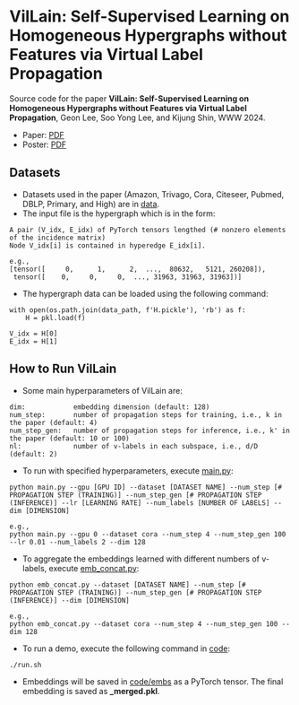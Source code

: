 # VilLain: Self-Supervised Learning on Homogeneous Hypergraphs without Features via Virtual Label Propagation
Source code for the paper **VilLain: Self-Supervised Learning on Homogeneous Hypergraphs without Features via Virtual Label Propagation**, Geon Lee, Soo Yong Lee, and Kijung Shin, WWW 2024.

* Paper: [PDF](http://dmlab.kaist.ac.kr/~kijungs/papers/villainWWW2024.pdf)
* Poster: [PDF](http://dmlab.kaist.ac.kr/~kijungs/posters/villainWWW2024.pdf)

## Datasets
* Datasets used in the paper (Amazon, Trivago, Cora, Citeseer, Pubmed, DBLP, Primary, and High) are in [data](data).
* The input file is the hypergraph which is in the form:
```
A pair (V_idx, E_idx) of PyTorch tensors lengthed (# nonzero elements of the incidence matrix)
Node V_idx[i] is contained in hyperedge E_idx[i].

e.g.,
[tensor([     0,      1,      2,  ...,  80632,   5121, 260208]),
 tensor([    0,     0,     0,  ..., 31963, 31963, 31963])]
```

* The hypergraph data can be loaded using the following command:
```
with open(os.path.join(data_path, f'H.pickle'), 'rb') as f:
    H = pkl.load(f)

V_idx = H[0]
E_idx = H[1]
```

## How to Run VilLain
* Some main hyperparameters of VilLain are:
```
dim:            embedding dimension (default: 128)
num_step:       number of propagation steps for training, i.e., k in the paper (default: 4)
num_step_gen:   number of propagation steps for inference, i.e., k' in the paper (default: 10 or 100)
nl:             number of v-labels in each subspace, i.e., d/D (default: 2)
```

* To run with specified hyperparameters, execute [main.py](code/main.py):
```
python main.py --gpu [GPU ID] --dataset [DATASET NAME] --num_step [# PROPAGATION STEP (TRAINING)] --num_step_gen [# PROPAGATION STEP (INFERENCE)] --lr [LEARNING RATE] --num_labels [NUMBER OF LABELS] --dim [DIMENSION]

e.g.,
python main.py --gpu 0 --dataset cora --num_step 4 --num_step_gen 100 --lr 0.01 --num_labels 2 --dim 128
```

* To aggregate the embeddings learned with different numbers of v-labels, execute [emb_concat.py](code/emb_concat.py):
```
python emb_concat.py --dataset [DATASET NAME] --num_step [# PROPAGATION STEP (TRAINING)] --num_step_gen [# PROPAGATION STEP (INFERENCE)] --dim [DIMENSION]

e.g.,
python emb_concat.py --dataset cora --num_step 4 --num_step_gen 100 --dim 128
```

* To run a demo, execute the following command in [code](code):
```
./run.sh
```

* Embeddings will be saved in [code/embs](code/embs) as a PyTorch tensor. The final embedding is saved as **_merged.pkl**.
